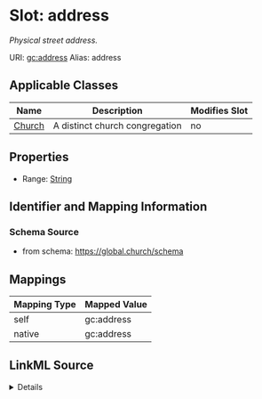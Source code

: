 

# Slot: address 


_Physical street address._





URI: [gc:address](https://global.church/schema/address)
Alias: address

<!-- no inheritance hierarchy -->





## Applicable Classes

| Name | Description | Modifies Slot |
| --- | --- | --- |
| [Church](Church.md) | A distinct church congregation |  no  |






## Properties

* Range: [String](String.md)




## Identifier and Mapping Information






### Schema Source


* from schema: https://global.church/schema




## Mappings

| Mapping Type | Mapped Value |
| ---  | ---  |
| self | gc:address |
| native | gc:address |




## LinkML Source

<details>
```yaml
name: address
description: Physical street address.
from_schema: https://global.church/schema
rank: 1000
alias: address
domain_of:
- Church
range: string

```
</details>